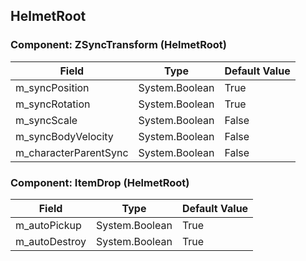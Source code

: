 ## HelmetRoot

### Component: ZSyncTransform (HelmetRoot)

|Field|Type|Default Value|
|-----|----|-------------|
|m_syncPosition|System.Boolean|True|
|m_syncRotation|System.Boolean|True|
|m_syncScale|System.Boolean|False|
|m_syncBodyVelocity|System.Boolean|False|
|m_characterParentSync|System.Boolean|False|

### Component: ItemDrop (HelmetRoot)

|Field|Type|Default Value|
|-----|----|-------------|
|m_autoPickup|System.Boolean|True|
|m_autoDestroy|System.Boolean|True|

